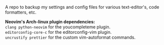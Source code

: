 A repo to backup my settings and config files for various text-editor's, code formatters, etc.

**Neovim's Arch-linux plugin dependencies:**\
`clang python-neovim` for the youcompleteme plugin.\
`editorconfig-core-c` for the editorconfig-vim plugin.\
`uncrustify prettier` for the custom vim-autoformat commands.
